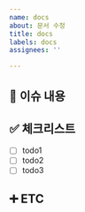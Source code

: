 ```yaml
---
name: docs
about: 문서 수정
title: docs
labels: docs
assignees: ''

---
```


## 📄 이슈 내용

## ✅ 체크리스트
- [ ] todo1
- [ ] todo2
- [ ] todo3

## ➕ ETC
